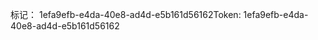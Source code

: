 <span data-ttu-id="6198c-101">标记： 1efa9efb-e4da-40e8-ad4d-e5b161d56162</span><span class="sxs-lookup"><span data-stu-id="6198c-101">Token: 1efa9efb-e4da-40e8-ad4d-e5b161d56162</span></span>